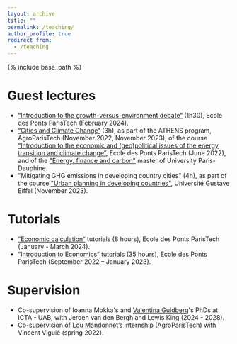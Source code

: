 ```yaml
---
layout: archive
title: ""
permalink: /teaching/
author_profile: true
redirect_from:
  - /teaching
---
```


{% include base_path %}

# Guest lectures
* [“Introduction to the growth-versus-environment debate“](http://charlotteliotta.github.io/files/growth_environment.pptx) (1h30), Ecole des Ponts ParisTech (February 2024).
* [“Cities and Climate Change“](http://charlotteliotta.github.io/files/ATHENS.pdf) (3h), as part of the ATHENS program, AgroParisTech (November 2022, November 2023), of the course [“Introduction to the economic and (geo)political issues of the energy transition and climate change”](https://www.vincentviguie.com/courses/enpc_energie_climat/), Ecole des Ponts ParisTech (June 2022), and of the ["Energy, finance and carbon"](https://dauphine.psl.eu/formations/masters/economie-finance/m2-energie-finance-carbone) master of University Paris-Dauphine.
* "Mitigating GHG emissions in developing country cities" (4h), as part of the course ["Urban planning in developing countries"](https://formations.univ-gustave-eiffel.fr/index.php?id=1941&L=1&tx_agof_brochure%5Bbrochure%5D=489&tx_agof_brochure%5Bcontroller%5D=Brochure&tx_agof_brochure%5Baction%5D=show&cHash=50642880a7a45212f483d97204af0ce1), Université Gustave Eiffel (November 2023).

# Tutorials
* [“Economic calculation“](http://gede.enpc.fr/Programme/fiche.aspx?param=M:1CECO) tutorials (8 hours), Ecole des Ponts ParisTech (January - March 2024).
* [“Introduction to Economics“](http://gede.enpc.fr/Programme/fiche.aspx?param=M%3a1ECON) tutorials (35 hours), Ecole des Ponts ParisTech (September 2022 – January 2023).
  
# Supervision
* Co-supervision of Ioanna Mokka's and [Valentina Guldberg](https://portalrecerca.uab.cat/es/persons/valentina-guldberg)'s PhDs at ICTA - UAB, with Jeroen van den Bergh and Lewis King (2024 - 2028).
* Co-supervision of [Lou Mandonnet](https://www.centre-cired.fr/lou-mandonnet/)’s internship (AgroParisTech) with Vincent Viguié (spring 2022).

